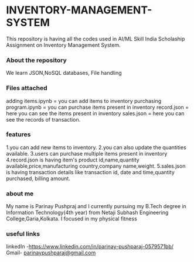 # INVENTORY-MANAGEMENT-SYSTEM
This repository is having all the codes used in AI/ML Skill India Scholaship Assignment on Inventory Management System.

### About the repository
We learn JSON,NoSQL databases, File handling

### Files attached
adding items.ipynb = you can add items to inventory 
purchasing program.ipynb = you can purchase items present in inventory
record.json = here you can see the items present in inventory 
sales.json = here you can see the records of transaction.

### features
1.you can add new items to inventory.
2.you can also update the quantities available.
3.users can purchase multiple items present in inventory
4.record.json is having item's product id,name,quantity available,price,manufacturing country,company name,weight.
5.sales.json is having transaction details like transaction id, date and time,quantity purchased, billing amount.

### about me
My name is Parinay Pushpraj and I currently pursuing my B.Tech degree in Information Technology(4th year) from Netaji Subhash Engineering College,Garia,Kolkata.
I focused in my physical fitness
### useful links
linkedIn -https://www.linkedin.com/in/parinay-pushparaj-0579571bb/
Gmail- parinaypushparaj@gmail.com
